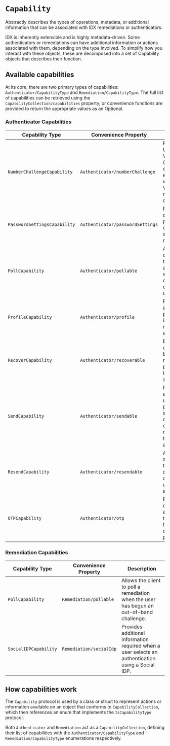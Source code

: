 # ``Capability``

Abstractly describes the types of operations, metadata, or additional information that can be associated with IDX remediations or authenticators.

IDX is inherently extensible and is highly metadata-driven. Some authenticators or remediations can have additional information or actions associated with them, depending on the type involved. To simplify how you interact with these objects, these are decomposed into a set of Capability objects that describes their function.

## Available capabilities

At its core, there are two primary types of capabilities: ``Authenticator/CapabilityType`` and ``Remediation/CapabilityType``.  The full list of capabilities can be retrieved using the ``CapabilityCollection/capabilities`` property, or convenience functions are provided to return the appropriate values as an Optional. 

### Authenticator Capabilities

| Capability Type | Convenience Property | Description |
| --------------- | -------------------- | ----------- |
| ``NumberChallengeCapability`` | ``Authenticator/numberChallenge`` | Represents a User Verification (UV) number challenge, for example within a Okta Verify push notificatio challenge. |
| ``PasswordSettingsCapability`` | ``Authenticator/passwordSettings`` | Provides details on the password complexity settings required. |
| ``PollCapability`` | ``Authenticator/pollable`` | Allows the client to poll the authenticator when an out-of-band challenge is underway. |
| ``ProfileCapability`` | ``Authenticator/profile`` | Provides additional profile information related to the authenticator. |
| ``RecoverCapability`` | ``Authenticator/recoverable`` | Enables the user can begin a recovery process for this authenticator. |
| ``SendCapability`` | ``Authenticator/sendable`` | Represents an action the user can perform to send an out-of-band challenge or request using this authenticator. |
| ``ResendCapability`` | ``Authenticator/resendable`` | Allows an authenticator to resend an out-of-band challenge using this authenticator. |
| ``OTPCapability`` | ``Authenticator/otp`` | Provides details about authenticators that provide a time-based one-time-password. |

### Remediation Capabilities

| Capability Type | Convenience Property | Description |
| --------------- | -------------------- | ----------- |
| ``PollCapability`` | ``Remediation/pollable`` | Allows the client to poll a remediation when the user has begun an out-of-band challenge. |
| ``SocialIDPCapability`` | ``Remediation/socialIdp`` | Provides additional information required when a user selects an authentication using a Social IDP. |

## How capabilities work

The ``Capability`` protocol is used by a class or struct to represent actions or information available on an object that conforms to ``CapabilityCollection``, which then references an enum that implements the ``IsCapabilityType`` protocol.

Both ``Authenticator`` and ``Remediation`` act as a ``CapabilityCollection``, defining their list of capabilities with the ``Authenticator/CapabilityType`` and ``Remediation/CapabilityType`` enumerations respectively.



